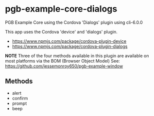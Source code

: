 # pgb-example-core-dialogs
PGB Example Core using the Cordova 'Dialogs' plugin using cli-6.0.0

This app uses the Cordova 'device' and 'dialogs' plugin.

* https://www.npmjs.com/package/cordova-plugin-device
* https://www.npmjs.com/package/cordova-plugin-dialogs

**NOTE** Three of the four methods available in this plugin are available on most platforms via the BOM (Browser Object Model) See: https://github.com/jessemonroy650/pgb-example-window

## Methods

* alert
* confirm
* prompt
* beep
